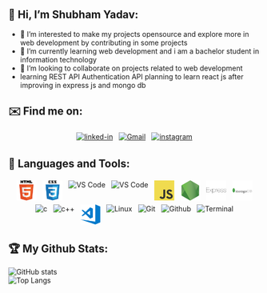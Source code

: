 ## 👋 Hi, I’m Shubham Yadav:
- 👀 I’m interested to make my projects opensource and explore more in web development by contributing in some projects
- 🌱 I’m currently learning web development and i am a bachelor student in information technology
- 💞️ I’m looking to collaborate on projects related to web development
- learning REST API Authentication API planning to learn react js after improving in express js and mongo db

## ✉️ Find me on:
<p align="center">
 <a href="https://www.linkedin.com/in/shubham-yadav-2a75a4216/" target="_blank" rel="noopener noreferrer"> <img src="https://cdn.jsdelivr.net/npm/simple-icons@v3/icons/linkedin.svg" alt="linked-in" height="40" style="vertical-align:top; margin:4px"></a>
 <a href="mailto:sspy2172002@gmail.com"> <img src="https://cdn.jsdelivr.net/npm/simple-icons@v3/icons/gmail.svg" alt="Gmail" height="40" style="vertical-align:top; margin:4px"></a>
 <a href="https://instagram.com/shubhamy217" target="_blank" rel="noopener noreferrer"> <img src="https://upload.wikimedia.org/wikipedia/commons/thumb/3/3e/Instagram_simple_icon.svg/1200px-Instagram_simple_icon.svg.png" alt="instagram" height="40" style="vertical-align:top; margin:4px"></a>
 
</p>

## 🧰 Languages and Tools:
<p align="center">
      <img src="https://raw.githubusercontent.com/github/explore/80688e429a7d4ef2fca1e82350fe8e3517d3494d/topics/html/html.png" alt="html" height="40" style="vertical-align:top; margin:4px">
      <img src="https://raw.githubusercontent.com/github/explore/80688e429a7d4ef2fca1e82350fe8e3517d3494d/topics/css/css.png" alt="css" height="40" style="vertical-align:top; margin:4px">
      <img src="https://upload.wikimedia.org/wikipedia/commons/thumb/b/b2/Bootstrap_logo.svg/1200px-Bootstrap_logo.svg.png" alt="VS Code" height="40" style="vertical-align:top; margin:4px">
   <img src="https://camo.githubusercontent.com/2eb688a747805c9acd144faf728c8a30f86fc4ca5fb39e6528232f0372151364/68747470733a2f2f63646e2e7261776769742e636f6d2f7075676a732f7075672d6c6f676f2f656563343336636565386664396431373236643738333963626539396431663639343639326330632f5356472f7075672d66696e616c2d6c6f676f2d5f2d636f6c6f75722d3132382e737667" alt="VS Code" height="40" style="vertical-align:top; margin:4px">    
<img src="https://raw.githubusercontent.com/github/explore/80688e429a7d4ef2fca1e82350fe8e3517d3494d/topics/javascript/javascript.png" alt="Javascript" height="40" style="vertical-align:top; margin:4px">
<img src="https://raw.githubusercontent.com/github/explore/80688e429a7d4ef2fca1e82350fe8e3517d3494d/topics/nodejs/nodejs.png" alt="Node Js" height="40" style="vertical-align:top; margin:4px">
  <img src="https://raw.githubusercontent.com/github/explore/80688e429a7d4ef2fca1e82350fe8e3517d3494d/topics/express/express.png" alt="Express Js" height="40" style="vertical-align:top; margin:4px">
    <img src="https://raw.githubusercontent.com/github/explore/80688e429a7d4ef2fca1e82350fe8e3517d3494d/topics/mongodb/mongodb.png" alt="Express Js" height="40" style="vertical-align:top; margin:4px">
      <img src="https://upload.wikimedia.org/wikipedia/commons/thumb/1/18/C_Programming_Language.svg/1200px-C_Programming_Language.svg.png" alt="c" height="40" style="vertical-align:top; margin:4px">
      <img src="https://upload.wikimedia.org/wikipedia/commons/thumb/1/18/ISO_C%2B%2B_Logo.svg/1200px-ISO_C%2B%2B_Logo.svg.png" alt="c++" height="40" style="vertical-align:top; margin:4px">
<img src="https://raw.githubusercontent.com/github/explore/80688e429a7d4ef2fca1e82350fe8e3517d3494d/topics/visual-studio-code/visual-studio-code.png" alt="VS Code" height="40" style="vertical-align:top; margin:4px">
       <img src="https://upload.wikimedia.org/wikipedia/commons/thumb/3/35/Tux.svg/1200px-Tux.svg.png" alt="Linux" height="40" style="vertical-align:top; margin:4px">
      <img src="https://upload.wikimedia.org/wikipedia/commons/thumb/3/3f/Git_icon.svg/1200px-Git_icon.svg.png" alt="Git" height="40" style="vertical-align:top; margin:4px">
        <img src="https://upload.wikimedia.org/wikipedia/commons/thumb/9/91/Octicons-mark-github.svg/1200px-Octicons-mark-github.svg.png" alt="Github" height="40" style="vertical-align:top; margin:4px">
           <img src="https://upload.wikimedia.org/wikipedia/commons/0/01/Windows_Terminal_Logo_256x256.png" alt="Terminal" height="40" style="vertical-align:top; margin:4px">
</p>

<!---
shubhamy4ever/shubhamy4ever is a ✨ special ✨ repository because its `README.md` (this file) appears on your GitHub profile.
You can click the Preview link to take a look at your changes.
--->
## 🏆 My Github Stats:
![GitHub stats](https://github-readme-stats.vercel.app/api?username=shubhamy4ever&show_icons=true&theme=tokyonight)            
![Top Langs](https://github-readme-stats.vercel.app/api/top-langs/?username=shubhamy4ever&theme=tokyonight)

